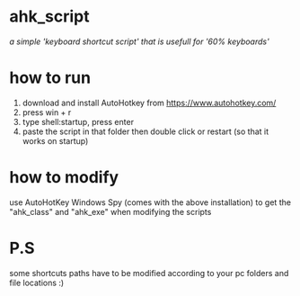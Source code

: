 # ahk_script
*a simple 'keyboard shortcut script' that is usefull for '60% keyboards'*

# how to run
1. download and install AutoHotkey from https://www.autohotkey.com/
2. press win + r
3. type shell:startup, press enter
4. paste the script in that folder then double click or restart (so that it works on startup)

# how to modify
use AutoHotKey Windows Spy (comes with the above installation) to get the "ahk_class" and "ahk_exe" when modifying the scripts

# P.S
some shortcuts paths have to be modified according to your pc folders and file locations :)
